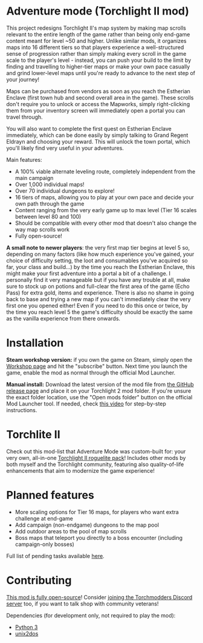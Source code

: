 # Adventure mode (Torchlight II mod)

This project redesigns Torchlight II's map system by making map scrolls relevant to the entire length of the game rather than being only end-game content meant for level ~50 and higher. Unlike similar mods, it organizes maps into 16 different tiers so that players experience a well-structured sense of progression rather than simply making every scroll in the game scale to the player's level - instead, you can push your build to the limit by finding and travelling to higher-tier maps or make your own pace casually and grind lower-level maps until you're ready to advance to the next step of your journey!

Maps can be purchased from vendors as soon as you reach the Estherian Enclave (first town hub and second overall area in the game). These scrolls don't require you to unlock or access the Mapworks, simply right-clicking them from your inventory screen will immediately open a portal you can travel through.

You will also want to complete the first quest on Estherian Enclave immediately, which can be done easily by simply talking to Grand Regent Eldrayn and choosing your reward. This will unlock the town portal, which you'll likely find very useful in your adventures.

Main features:

* A 100% viable alternate leveling route, completely independent from the main campaign
* Over 1,000 individual maps!
* Over 70 individual dungeons to explore!
* 16 tiers of maps, allowing you to play at your own pace and decide your own path through the game
* Content ranging from the very early game up to max level (Tier 16 scales between level 80 and 100)
* Should be compatible with every other mod that doesn't also change the way map scrolls work
* Fully open-source!

**A small note to newer players**: the very first map tier begins at level 5 so, depending on many factors (like how much experience you've gained, your choice of difficulty setting, the loot and consumables you've acquired so far, your class and build...) by the time you reach the Estherian Enclave, this might make your first adventure into a portal a bit of a challenge. I personally find it very manageable but if you have any trouble at all, make sure to stock up on potions and full-clear the first area of the game (Echo Pass) for extra gold, items and experience. There is also no shame in going back to base and trying a new map if you can't immediately clear the very first one you opened either! Even if you need to do this once or twice, by the time you reach level 5 the game's difficulty should be exactly the same as the vanilla experience from there onwards.

# Installation

**Steam workshop version:** if you own the game on Steam, simply open the [Workshop page](https://steamcommunity.com/sharedfiles/filedetails/?id=2553033153) and hit the "subscribe" button. Next time you launch the game, enable the mod as normal through the official Mod Launcher.

**Manual install:** Download the latest version of the mod file from [the GitHub release page](https://github.com/tukkek/torchlight2-AdventureMode/releases) and place it on your Torchlight 2 mod folder. If you're unsure the exact folder location, use the "Open mods folder" button on the official Mod Launcher tool. If needed, check [this video](https://www.youtube.com/watch?v=e5KeocjLUiA) for step-by-step instructions.

# Torchlite II

Check out this mod-list that Adventure Mode was custom-built for: your very own, all-in-one [Torchlight II roguelite pack](https://steamcommunity.com/sharedfiles/filedetails/?id=2553012355)! Includes other mods by both myself and the Torchlight community, featuring also quality-of-life enhancements that aim to modernize the game experience!

# Planned features

* More scaling options for Tier 16 maps, for players who want extra challenge at end-game
* Add campaign (non-endgame) dungeons to the map pool
* Add outdoor areas to the pool of map scrolls
* Boss maps that teleport you directly to a boss encounter (including campaign-only bosses)

Full list of pending tasks available [here](https://github.com/tukkek/torchlight2-AdventureMode/issues).

# Contributing

[This mod is fully open-source](https://github.com/tukkek/torchlight2-AdventureMode)! Consider [joining the Torchmodders Discord server](http://torchmodders.com/torchmodders-discord/) too, if you want to talk shop with community veterans!

Dependencies (for development only, not required to play the mod):

* [Python 3](https://www.python.org/downloads/)
* [unix2dos](http://dos2unix.sourceforge.net/)
